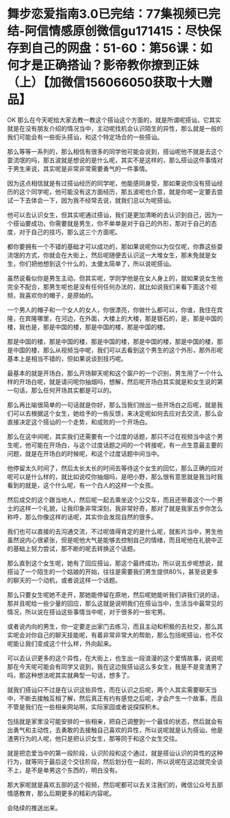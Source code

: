 # 舞步恋爱指南3.0已完结：77集视频已完结-阿信情感原创微信gu171415：尽快保存到自己的网盘：51-60：第56课：如何才是正确搭讪？影帝教你撩到正妹（上）【加微信156066050获取十大赠品】

OK 那么在今天呢给大家去教一教这个搭讪这个方面的，就是所谓呢搭讪，它其实就是在没有朋友介绍的情况当中，主动呢找机会认识陌生的异性，那么就是一般的我们可能会有一些街头搭讪，和这个特定场合的一些搭讪。

那么等等一系列的，那么相信有很多的同学他可能会说到，搭讪呢他不就是去这个耍流氓的吗，那五波就是想说的是什么呢，其实不是这样的，那么搭讪这件事情对于男生来说，其实呢是非常非常需要勇气的一件事情。

因为这点相信就是有过搭讪经历的同学呢，他能感同身受，那如果说你没有搭讪经历的这个同学呢，他可能没有这方面经历，那五波呢也介意，就是你呢一定要去尝试一下去体会一下，因为我不经常去说，就我们总以为呢搭讪。

他可以去认识女生，但其实呢通过搭讪，我们是更加清晰的去认识到自己，因为一个搭讪要成功，你需要就是男生，你不单单是对于自己的外形，那对于自己的态度，对于自己的技巧，那么这三个方面呢。

都你要拥有一个不错的基础才可以成功的，那如果说呢你以为仅仅呢，你靠这些耍流氓的方式，你就会在大街上，然后呢随便去认识这一大堆女生，那未免就是女生，你们把他想到这个什么的，太傻太简单了，所以说呢搭讪。

虽然说看似你是男生主动，但其实呢，学则学他是在女人身上的，就如果说女生他完全不配合，那男生呢也是没有任何任何办法的，就比如说我们来看下面这个视频，我喜欢你的帽子，是原始的。

一个男人的帽子和一个女人的女人，你很漂亮，你做什么都可以，你谁，我住在宾隆，在宾隆哪里，在河边，在外面，大楼上的大楼，那是银石的，是，那是中国的楼，我也是，那是中国的楼，那是中国的楼，那是中国的楼。

那是中国的楼，那是中国的楼，那是中国的楼，那是中国的楼，那是中国的楼，那是中国的楼，那么从视频当中呢，我们可以去看到这个男生的这个外形，那外形呢基本上是相当不错的，但如果说谈到技巧呢。

最基本的就是开场白，那么开场聊天呢和这个窗户的一个识别，男生用了一个什么样的开场白呢，就是请问呢你抽烟吗，想解，然后呢开场白其实就是和女生说的第一句话，那么任何开场其实都是可以的。

那么再比喻很简单的一句话就是你好，那么当我们抛出一些开场白之后呢，就是我们可以去根据这个女生，她给予的一些反馈，来决定呢如何去应对去交流，那么会直接决定这个搭讪的一个走势，和成败的一个开场白。

那么在这中间呢，其实我们还需要有一个过度的话题，那只不过在视频当中这个男生呢，他可能在开场白，与这个过度话题之间的一个转接呢，有一点生意最主要的问题，就是在开场白的时候呢，和这个过度话题中间当中。

他停留太久时间了，然后太长太长的时间去等待这个女生的回忆，那么正确的应对呢可以是什么样的，就比如说哎你抽烟吗，是吧小野，那么很有意思就是我当时我看到的就是，这个什么呢，有一个白人的这样一个女孩。

然后成交的这个跟当地人，然后呢一起去乘坐这个公交车，而且还带着这个一个男士的这样一个礼貌，让我印象非常深刻，我非常好奇，那对了就是我家五步你怎么称呼，那么你像这样的话呢，其实你会发现自然的很多。

我们也可以直接的去沟通交流，不过呢值得肯定的是什么呢，就影片当中，男生他虽然说内心很紧张，但是呢他大气是能够去控制自己的情绪，而且呢他在礼貌中正的基础上努力尝试，那不断的呢去转换这个话题。

那么直到这个女生呢，她有了回应搭讪，那这个最终成功，所以说五步呢想说，就搭讪了一个陌生的一个姑娘的开始，往往是需要我们男生提供80%，甚至说更多的聊天的一个动机，或者说这样一个话题。

那么只要女生呢她不走开，那她能停留在原地，然后呢她能听我们讲我们说的话，那并且呢给一些少量的回应，那么这就是说明我们在搭讪当中，生活当中最常见的情况，所以说在搭讪这些事情当中呢，对于很多的一些宅男。

或者说内向的男生，你一定要走出家门去练习，而且主动和积极的去社交，那么其实呢会对你自己的聊天技能呢，有着非常非常大的帮助，那么包括呢搭讪，也不仅呢能让我们变成这个什么样，外向起来。

可以去认识更多的这个异性，在大街上，也生出一段浪漫的这个爱情故事，说说呢那在今天呢可能会有同学又说到，我在这边我搭讪这么多女生，我是不是变渣男了吗，那这种想法呢其实就典型一句话，想多了。

就我们搭讪只不过是在认识这些异性，而在认识之后呢，两个人其实需要聊天当中，不断去接触互相了解，然后真正有约有感觉之后呢，才会产生一个故事，而且不管是我们在一些相亲网站啊，实际家园或者说探探积木。

包括就是家里没可能安排的一些相亲，把自己调整到一个最佳的状态，然后就会有出勇气和主动性，去勇敢的去接触自己喜欢的异性，所以说呢就是认为搭讪，他是渣男行为的人呢，他只是把认识女生，那等同于和这个女生交往。

就是把恋爱当中的第一段阶段，认识阶段和这个通过，就是搭讪认识的异性的这种行为，就等同于最后这个交往阶段，然后划分在一起的，所以说呢在这边就完全谈不上，是不是单男这个东西的，明白没有。

那大家呢就是喜欢五部的这个视频，然后呢都可以去关注我们的，微信公众号五部情感教育，那么后期更多的精彩内容呢。

会陆续的推送出来。